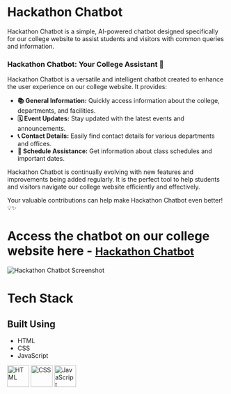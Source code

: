 # Hackathon Chatbot
Hackathon Chatbot is a simple, AI-powered chatbot designed specifically for our college website to assist students and visitors with common queries and information.

### Hackathon Chatbot: Your College Assistant 🤖

Hackathon Chatbot is a versatile and intelligent chatbot created to enhance the user experience on our college website. It provides:

- **📚 General Information:** Quickly access information about the college, departments, and facilities.
- **🗓️ Event Updates:** Stay updated with the latest events and announcements.
- **📞 Contact Details:** Easily find contact details for various departments and offices.
- **📅 Schedule Assistance:** Get information about class schedules and important dates.

Hackathon Chatbot is continually evolving with new features and improvements being added regularly. It is the perfect tool to help students and visitors navigate our college website efficiently and effectively.

Your valuable contributions can help make Hackathon Chatbot even better! 💡✨

# Access the chatbot on our college website here - <a href="https://collegewebsite.com/chatbot" style="font-size: 24px;">Hackathon Chatbot</a>

![Hackathon Chatbot Screenshot](https://raw.githubusercontent.com/yourusername/hackathon-chatbot/main/public/HackathonChatbotHome.png)

# **Tech Stack**

## Built Using

* HTML
* CSS
* JavaScript

<p align="left">
  <img src="https://camo.githubusercontent.com/5b44df4bf2a63b6f634c8ea3e0f2858dc8d4b5bc5163be3ff05c407b0c040aa3/68747470733a2f2f696d672e736869656c64732e696f2f62616467652f48544d4c2d2532334533344632362e7376673f7374796c653d666f722d7468652d6261646765266c6f676f3d48544d4c266c6f676f436f6c6f723d7768697465" alt="HTML" style="max-width:100%;" height="50"/>
  <img src="https://camo.githubusercontent.com/1526d99a593f322c724f4ecf42a4fd0413bfbebf4b8e6ff153d4183d4e37b11b/68747470733a2f2f696d672e736869656c64732e696f2f62616467652f4353532d2532333135373242362e7376673f267374796c653d666f722d7468652d6261646765266c6f676f3d43535333266c6f676f436f6c6f723d7768697465" alt="CSS" style="max-width:100%;" height="50"/>
  <img src="https://camo.githubusercontent.com/85dc47a56a4e73ae7b6e64b3b4416785497e74219ae179ae8faaaca10d5a78d9/68747470733a2f2f696d672e736869656c64732e696f2f62616467652f4a6176615363726970742d2532334637444631452e7376673f267374796c653d666f722d7468652d6261646765266c6f676f3d4a617661536372697074266c6f676f436f6c6f723d7768697465" alt="JavaScript" style="max-width:100%;" height="50"/>
</p>

